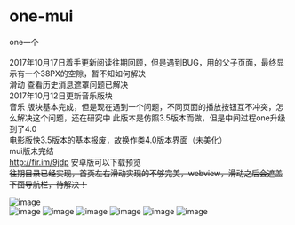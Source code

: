 # one-mui
one一个<br><br>
2017年10月17日着手更新阅读往期回顾，但是遇到BUG，用的父子页面，最终显示有一个38PX的空隙，暂不知如何解决<br>
滑动 查看历史消息遮罩问题已解决<br>
2017年10月12日更新音乐版块<br>
音乐 版块基本完成，但是现在遇到一个问题，不同页面的播放按钮互不冲突，怎么解决这个问题，还在研究中
此版本是仿照3.5版本而做，但是中间过程one升级到了4.0<br>
电影版快3.5版本的基本报废，故换作类4.0版本界面（未美化）<br>
mui版未完结<br>
http://fir.im/9jdp 安卓版可以下载预览<br>
<span style="text-decoration:line-through">往期目录已经实现，首页左右滑动实现的不够完美，webview，滑动之后会遮盖下面导航栏，待解决！</sapn><br>

![image](https://github.com/yogu2017/one-mui/raw/master/screenshot/1.gif)<br>
![image](https://github.com/yogu2017/one-mui/raw/master/screenshot/1.png)
![image](https://github.com/yogu2017/one-mui/raw/master/screenshot/2.png)
![image](https://github.com/yogu2017/one-mui/raw/master/screenshot/3.png)
![image](https://github.com/yogu2017/one-mui/raw/master/screenshot/4.png)
![image](https://github.com/yogu2017/one-mui/raw/master/screenshot/5.png)
![image](https://github.com/yogu2017/one-mui/raw/master/screenshot/6.png)
